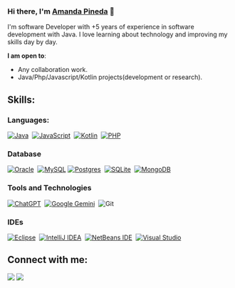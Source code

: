 ### Hi there, I'm [Amanda Pineda](https://github.com/amanda-pineda12) 👋

I'm software Developer with +5 years of experience in software development with Java. I love learning about technology and improving my skills day by day.

 **I am open to**:
- Any collaboration work.
- Java/Php/Javascript/Kotlin projects(development or research).

## Skills:

### Languages:

[![Java](https://img.shields.io/badge/Java-%23ED8B00.svg?logo=openjdk&logoColor=white)](#)&nbsp;
[![JavaScript](https://img.shields.io/badge/JavaScript-F7DF1E?logo=javascript&logoColor=000)](#)&nbsp;
[![Kotlin](https://img.shields.io/badge/Kotlin-%237F52FF.svg?logo=kotlin&logoColor=white)](#)&nbsp;
[![PHP](https://img.shields.io/badge/php-%23777BB4.svg?&logo=php&logoColor=white)](#)


### Database

[![Oracle](https://custom-icon-badges.demolab.com/badge/Oracle-F80000?logo=oracle&logoColor=fff)](#)&nbsp;
[![MySQL](https://img.shields.io/badge/MySQL-4479A1?logo=mysql&logoColor=fff)](#)&nbsp;[![Postgres](https://img.shields.io/badge/Postgres-%23316192.svg?logo=postgresql&logoColor=white)](#)&nbsp;
[![SQLite](https://img.shields.io/badge/SQLite-%2307405e.svg?logo=sqlite&logoColor=white)](#)&nbsp;
[![MongoDB](https://img.shields.io/badge/MongoDB-%234ea94b.svg?logo=mongodb&logoColor=white)](#)&nbsp;


### Tools and Technologies

[![ChatGPT](https://img.shields.io/badge/ChatGPT-74aa9c?logo=openai&logoColor=white)](#)&nbsp;
[![Google Gemini](https://img.shields.io/badge/Google%20Gemini-886FBF?logo=googlegemini&logoColor=fff)](#)&nbsp;
![Git](https://img.shields.io/badge/git-%23F05033.svg?logo=git&logoColor=fff)&nbsp;

### IDEs
[![Eclipse](https://img.shields.io/badge/Eclipse-FE7A16.svg?logo=Eclipse&logoColor=white)](#)&nbsp;
[![IntelliJ IDEA](https://img.shields.io/badge/IntelliJIDEA-000000.svg?logo=intellij-idea&logoColor=white)](#)&nbsp;
[![NetBeans IDE](https://img.shields.io/badge/NetBeans%20IDE-1B6AC6.svg?logo=apache-netbeans-ide&logoColor=white)](#)&nbsp;
[![Visual Studio](https://custom-icon-badges.demolab.com/badge/Visual%20Studio-5C2D91.svg?&logo=visual-studio&logoColor=white)](#)&nbsp;


## Connect with me:

<p align = "center">


[<img src="https://img.shields.io/badge/linkedin-%2312100E.svg?&style=for-the-badge&logo=linkedin&logoColor=white&color=black" />](https://www.linkedin.com/in/amanda-pineda12/)
[<img src="https://img.shields.io/badge/instagram-%2312100E.svg?&style=for-the-badge&logo=instagram&logoColor=white&color=black" />](https://www.instagram.com/amanda__codes/)
</p>
